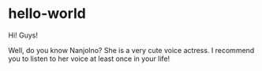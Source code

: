 # hello-world

Hi! Guys!

Well, do you know Nanjolno?
She is a very cute voice actress.
I recommend you to listen to her voice at least once in your life!
